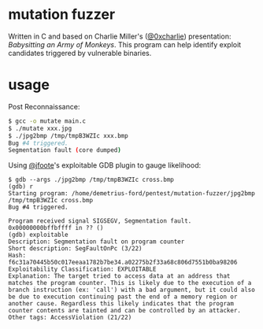 # mutation fuzzer

Written in C and based on Charlie Miller's ([@0xcharlie](https://twitter.com/0xcharlie)) presentation: *Babysitting an Army of Monkeys*. This program can help identify exploit candidates triggered by vulnerable binaries.

# usage

Post Reconnaissance:

```bash
$ gcc -o mutate main.c
$ ./mutate xxx.jpg
$ ./jpg2bmp /tmp/tmpB3WZIc xxx.bmp
Bug #4 triggered.
Segmentation fault (core dumped)
```

Using [@jfoote](https://github.com/jfoote/)'s exploitable GDB plugin to gauge likelihood:

```
$ gdb --args ./jpg2bmp /tmp/tmpB3WZIc cross.bmp
(gdb) r
Starting program: /home/demetrius-ford/pentest/mutation-fuzzer/jpg2bmp /tmp/tmpB3WZIc cross.bmp
Bug #4 triggered.

Program received signal SIGSEGV, Segmentation fault.
0x00000000bffbffff in ?? ()
(gdb) exploitable
Description: Segmentation fault on program counter
Short description: SegFaultOnPc (3/22)
Hash: f6c31a70445b50c017eeaa1782b7be34.a02275b2f33a68c806d7551b0ba98206
Exploitability Classification: EXPLOITABLE
Explanation: The target tried to access data at an address that matches the program counter. This is likely due to the execution of a branch instruction (ex: 'call') with a bad argument, but it could also be due to execution continuing past the end of a memory region or another cause. Regardless this likely indicates that the program counter contents are tainted and can be controlled by an attacker.
Other tags: AccessViolation (21/22)
```
